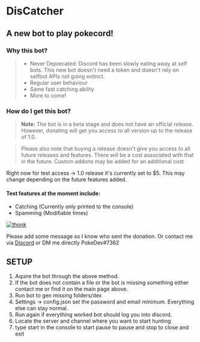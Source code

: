 # DisCatcher

## A new bot to play pokecord!

### Why this bot?

> - Never Deprecated: Discord has been slowly eating away at self bots. This new bot doesn't need a token and doesn't rely on selfbot APIs not going extinct.
> - Regular user behaviour
> - Same fast catching ability
> - More to come!


### How do I get this bot?

> **Note:** The bot is in a beta stage and does not have an official release. However, donating will get you access to all version
up to the release of 1.0.
 
> Please also note that buying a release doesn't give you access to all future releases and features. There will be a cost associated with
that in the future.
> Custom addons may be added for an additional cost

Right now for test access -> 1.0 release it's currently set to $5. This may change depending on the future features added.
#### Test features at the moment include:
- Catching (Currently only printed to the console)
- Spamming (Modifiable times)

[![thonk](https://www.paypalobjects.com/en_US/i/btn/btn_donate_SM.gif)](https://www.paypal.com/cgi-bin/webscr?cmd=_s-xclick&hosted_button_id=DG6KBZ3DFBUTL&source=url)

Please add some message so I know who sent the donation. Or contact me via [Discord](https://discord.gg/GqyNx2t) or DM me directly PokeDev#7362

## SETUP
1. Aquire the bot through the above method.
2. If the bot does not contain a file or the bot is missing something either contact me or find it on the main page above.
3. Run bot to gen missing folders/dex
4. Settings -> config.json set the password and email minimum. Everything else can stay normal.
5. Run again if everything worked bot should log you into discord.
6. Locate the server and channel where you want to start hunting
7. type start in the console to start pause to pause and stop to close and exit
